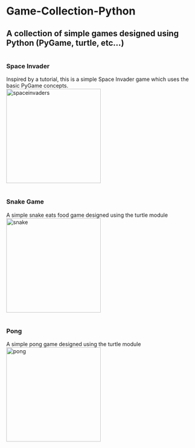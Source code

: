 # Game-Collection-Python

## A collection of simple games designed using Python (PyGame, turtle, etc...)
#
### **Space Invader** </br> 
Inspired by a tutorial, this is a simple Space Invader game which uses the basic PyGame concepts. </br>
<img width="250" alt="spaceinvaders" src="https://user-images.githubusercontent.com/79553858/125005562-07db6880-e02a-11eb-8edd-20592072e71a.png">
</br> 
#
### **Snake Game** </br> 
A simple snake eats food game designed using the turtle module </br>
<img width="250" alt="snake" src="https://user-images.githubusercontent.com/79553858/125005381-a0251d80-e029-11eb-9815-d58bda148197.png">
</br> 
#
### **Pong** </br> 
A simple pong game designed using the turtle module </br>
<img width="250" alt="pong" src="https://user-images.githubusercontent.com/79553858/125005362-8edc1100-e029-11eb-90e2-27b0ebad8c72.png">
